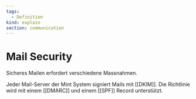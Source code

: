 ```yaml
---
tags:
  - Definition
kind: explain
section: communication
---
```

# Mail Security

Sicheres Mailen erfordert verschiedene Massnahmen.

Jeder Mail-Server der Mint System signiert Mails mit [[DKIM]]. Die Richtlinie wird mit einem [[DMARC]] und einem [[SPF]] Record unterstützt.